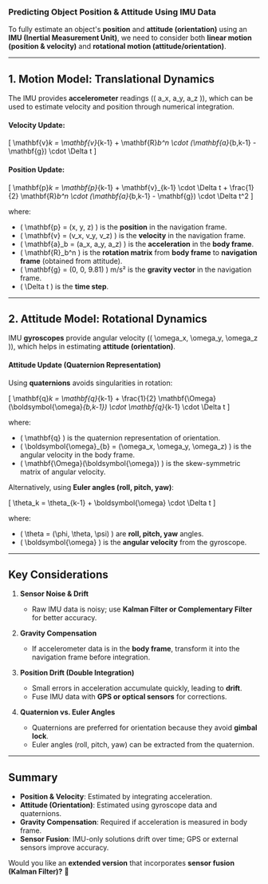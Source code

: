 ### **Predicting Object Position & Attitude Using IMU Data**
To fully estimate an object's **position** and **attitude (orientation)** using an **IMU (Inertial Measurement Unit)**, we need to consider both **linear motion (position & velocity)** and **rotational motion (attitude/orientation)**.

---

## **1. Motion Model: Translational Dynamics**
The IMU provides **accelerometer** readings (\( a_x, a_y, a_z \)), which can be used to estimate velocity and position through numerical integration.

#### **Velocity Update:**
\[
\mathbf{v}_k = \mathbf{v}_{k-1} + \mathbf{R}_b^n \cdot (\mathbf{a}_{b,k-1} - \mathbf{g}) \cdot \Delta t
\]

#### **Position Update:**
\[
\mathbf{p}_k = \mathbf{p}_{k-1} + \mathbf{v}_{k-1} \cdot \Delta t + \frac{1}{2} \mathbf{R}_b^n \cdot (\mathbf{a}_{b,k-1} - \mathbf{g}) \cdot \Delta t^2
\]

where:
- \( \mathbf{p} = (x, y, z) \) is the **position** in the navigation frame.
- \( \mathbf{v} = (v_x, v_y, v_z) \) is the **velocity** in the navigation frame.
- \( \mathbf{a}_b = (a_x, a_y, a_z) \) is the **acceleration** in the **body frame**.
- \( \mathbf{R}_b^n \) is the **rotation matrix** from **body frame** to **navigation frame** (obtained from attitude).
- \( \mathbf{g} = (0, 0, 9.81) \) m/s² is the **gravity vector** in the navigation frame.
- \( \Delta t \) is the **time step**.

---

## **2. Attitude Model: Rotational Dynamics**
IMU **gyroscopes** provide angular velocity (\( \omega_x, \omega_y, \omega_z \)), which helps in estimating **attitude (orientation)**.

#### **Attitude Update (Quaternion Representation)**
Using **quaternions** avoids singularities in rotation:

\[
\mathbf{q}_k = \mathbf{q}_{k-1} + \frac{1}{2} \mathbf{\Omega} (\boldsymbol{\omega}_{b,k-1}) \cdot \mathbf{q}_{k-1} \cdot \Delta t
\]

where:
- \( \mathbf{q} \) is the quaternion representation of orientation.
- \( \boldsymbol{\omega}_{b} = (\omega_x, \omega_y, \omega_z) \) is the angular velocity in the body frame.
- \( \mathbf{\Omega}(\boldsymbol{\omega}) \) is the skew-symmetric matrix of angular velocity.

Alternatively, using **Euler angles (roll, pitch, yaw)**:

\[
\theta_k = \theta_{k-1} + \boldsymbol{\omega} \cdot \Delta t
\]

where:
- \( \theta = (\phi, \theta, \psi) \) are **roll, pitch, yaw** angles.
- \( \boldsymbol{\omega} \) is the **angular velocity** from the gyroscope.

---

## **Key Considerations**
1. **Sensor Noise & Drift**  
   - Raw IMU data is noisy; use **Kalman Filter or Complementary Filter** for better accuracy.

2. **Gravity Compensation**  
   - If accelerometer data is in the **body frame**, transform it into the navigation frame before integration.

3. **Position Drift (Double Integration)**  
   - Small errors in acceleration accumulate quickly, leading to **drift**.
   - Fuse IMU data with **GPS or optical sensors** for corrections.

4. **Quaternion vs. Euler Angles**  
   - Quaternions are preferred for orientation because they avoid **gimbal lock**.
   - Euler angles (roll, pitch, yaw) can be extracted from the quaternion.

---

## **Summary**
- **Position & Velocity**: Estimated by integrating acceleration.
- **Attitude (Orientation)**: Estimated using gyroscope data and quaternions.
- **Gravity Compensation**: Required if acceleration is measured in body frame.
- **Sensor Fusion**: IMU-only solutions drift over time; GPS or external sensors improve accuracy.

Would you like an **extended version** that incorporates **sensor fusion (Kalman Filter)?** 🚀
